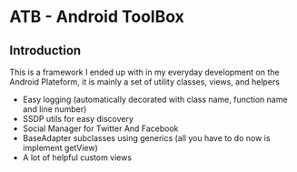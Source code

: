 ATB - Android ToolBox
=======

## Introduction

This is a framework I ended up with in my everyday development on the Android Plateform, it is mainly a set of utility classes, views, and helpers

* Easy logging (automatically decorated with class name, function name and line number)
* SSDP utils for easy discovery 
* Social Manager for Twitter And Facebook
* BaseAdapter subclasses using generics (all you have to do now is implement getView)
* A lot of helpful custom views
